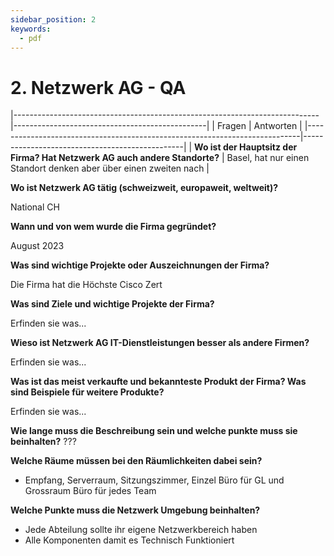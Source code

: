 ```yaml
---
sidebar_position: 2
keywords:
  - pdf
---
```


# 2. Netzwerk AG - QA


|----------------------------------------------------------------------------|------------------------------------------------|
| Fragen | Antworten |
|----------------------------------------------------------------------------|------------------------------------------------|
| **Wo ist der Hauptsitz der Firma? Hat Netzwerk AG auch andere Standorte?** | Basel, hat nur einen Standort denken aber über einen zweiten nach |


**Wo ist Netzwerk AG tätig (schweizweit, europaweit, weltweit)?**

National CH

**Wann und von wem wurde die Firma gegründet?**

August 2023

**Was sind wichtige Projekte oder Auszeichnungen der Firma?**

Die Firma hat die Höchste Cisco Zert

**Was sind Ziele und wichtige Projekte der Firma?**

Erfinden sie was...

**Wieso ist Netzwerk AG IT-Dienstleistungen besser als andere Firmen?**

Erfinden sie was...

**Was ist das meist verkaufte und bekannteste Produkt der Firma? Was sind Beispiele für weitere Produkte?**

Erfinden sie was...

**Wie lange muss die Beschreibung sein und welche punkte muss sie beinhalten?**
???

**Welche Räume müssen bei den Räumlichkeiten dabei sein?**
- Empfang, Serverraum, Sitzungszimmer, Einzel Büro für GL und Grossraum Büro für jedes Team

**Welche Punkte muss die Netzwerk Umgebung beinhalten?**
- Jede Abteilung sollte ihr eigene Netzwerkbereich haben
- Alle Komponenten damit es Technisch Funktioniert